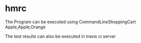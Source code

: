 # hmrc

The Program can be executed using CommandLineShoppingCart Apple,Apple,Orange

The test results can also be executed in travis ci server